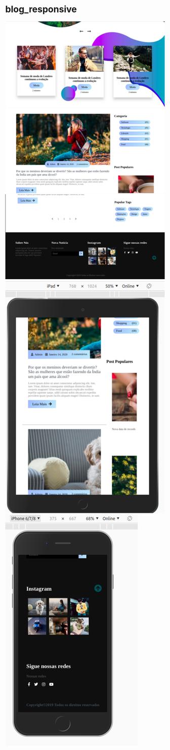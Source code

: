 # blog_responsive

<img src="images/Imagen1.png"/>


<img src="images/Imagen2.png"/>


<img src="images/Imagen3.png"/>


<img src="images/Imagen4.png"/>


<img src="images/Imagen5.png"/>
